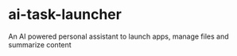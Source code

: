 # ai-task-launcher
An AI powered personal assistant to launch apps, manage files and summarize content
